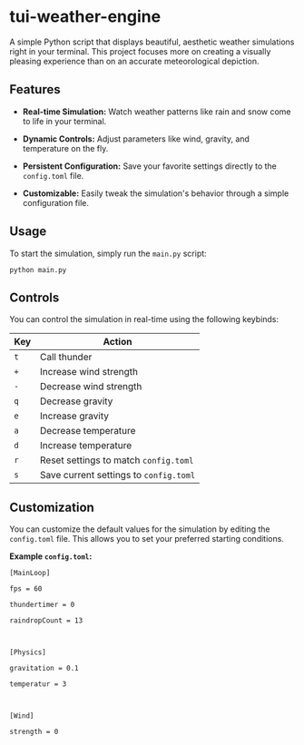 # tui-weather-engine

A simple Python script that displays beautiful, aesthetic weather simulations right in your terminal. This project focuses more on creating a visually pleasing experience than on an accurate meteorological depiction.


## Features

- **Real-time Simulation:** Watch weather patterns like rain and snow come to life in your terminal.
    
- **Dynamic Controls:** Adjust parameters like wind, gravity, and temperature on the fly.
    
- **Persistent Configuration:** Save your favorite settings directly to the `config.toml` file.
    
- **Customizable:** Easily tweak the simulation's behavior through a simple configuration file.
    


## Usage

To start the simulation, simply run the `main.py` script:

```
python main.py
```

## Controls

You can control the simulation in real-time using the following keybinds:

|Key|Action|
|---|---|
|`t`| Call thunder|
|`+`|Increase wind strength|
|`-`|Decrease wind strength|
|`q`|Decrease gravity|
|`e`|Increase gravity|
|`a`|Decrease temperature|
|`d`|Increase temperature|
|`r`|Reset settings to match `config.toml`|
|`s`|Save current settings to `config.toml`|


## Customization

You can customize the default values for the simulation by editing the `config.toml` file. This allows you to set your preferred starting conditions.

**Example `config.toml`:**

```
[MainLoop]

fps = 60

thundertimer = 0

raindropCount = 13

  

[Physics]

gravitation = 0.1

temperatur = 3

  

[Wind]

strength = 0
```
